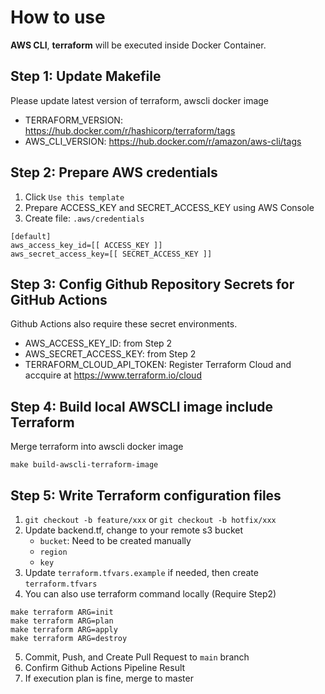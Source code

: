 # How to use
**AWS CLI**, **terraform** will be executed inside Docker Container.

## Step 1: Update Makefile
Please update latest version of terraform, awscli docker image
* TERRAFORM_VERSION: https://hub.docker.com/r/hashicorp/terraform/tags
* AWS_CLI_VERSION: https://hub.docker.com/r/amazon/aws-cli/tags

## Step 2: Prepare AWS credentials

1. Click `Use this template`
1. Prepare ACCESS_KEY and SECRET_ACCESS_KEY using AWS Console
2. Create file: `.aws/credentials`
```
[default]
aws_access_key_id=[[ ACCESS_KEY ]]
aws_secret_access_key=[[ SECRET_ACCESS_KEY ]]
```
## Step 3: Config Github Repository Secrets for GitHub Actions
Github Actions also require these secret environments.
- AWS_ACCESS_KEY_ID: from Step 2
- AWS_SECRET_ACCESS_KEY: from Step 2
- TERRAFORM_CLOUD_API_TOKEN: Register Terraform Cloud and accquire at https://www.terraform.io/cloud

## Step 4: Build local AWSCLI image include Terraform
Merge terraform into awscli docker image
```
make build-awscli-terraform-image
```

## Step 5: Write Terraform configuration files
1. `git checkout -b feature/xxx` or `git checkout -b hotfix/xxx`
2. Update backend.tf, change to your remote s3 bucket
	* `bucket`: Need to be created manually
	* `region`
	* `key`
3. Update `terraform.tfvars.example` if needed, then create `terraform.tfvars`
4. You can also use terraform command locally (Require Step2)
```
make terraform ARG=init
make terraform ARG=plan
make terraform ARG=apply
make terraform ARG=destroy
```
5. Commit, Push, and Create Pull Request to `main` branch
6. Confirm Github Actions Pipeline Result
7. If execution plan is fine, merge to master

